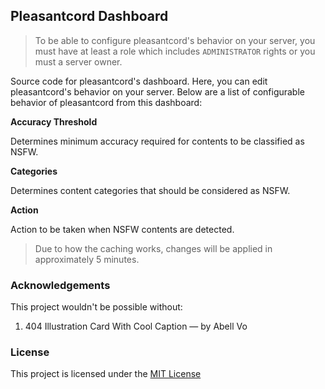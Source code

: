 ## Pleasantcord Dashboard

> To be able to configure pleasantcord's behavior on your server, you must have at least a role which includes `ADMINISTRATOR` rights or you must a server owner.

Source code for pleasantcord's dashboard. Here, you can edit pleasantcord's behavior on your server. Below are a list of configurable behavior of pleasantcord from this dashboard:

**Accuracy Threshold**

Determines minimum accuracy required for contents to be classified as NSFW.

**Categories**

Determines content categories that should be considered as NSFW.

**Action**

Action to be taken when NSFW contents are detected.

> Due to how the caching works, changes will be applied in approximately 5 minutes.

### Acknowledgements

This project wouldn't be possible without:

1. 404 Illustration Card With Cool Caption &mdash; by Abell Vo

### License

This project is licensed under the [MIT License](./LICENSE)
